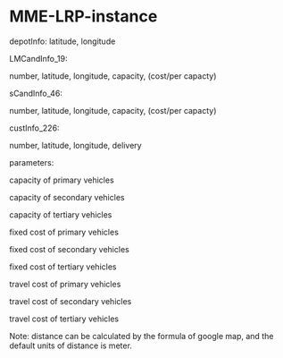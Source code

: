 # MME-LRP-instance

depotInfo:
latitude, longitude


LMCandInfo_19:

number, latitude, longitude, capacity, (cost/per capacty)


sCandInfo_46:

number, latitude, longitude, capacity, (cost/per capacty)


custInfo_226:

number, latitude, longitude, delivery


parameters:

capacity of primary vehicles

capacity of secondary vehicles

capacity of tertiary vehicles


fixed cost of primary vehicles

fixed cost of secondary vehicles

fixed cost of tertiary vehicles


travel cost of primary vehicles

travel cost of secondary vehicles

travel cost of tertiary vehicles


Note: distance can be calculated by the formula of google map, and the default units of distance is meter.
